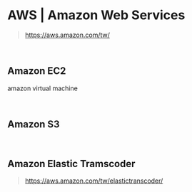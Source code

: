 # AWS | Amazon Web Services
>https://aws.amazon.com/tw/

<br />

## Amazon EC2
amazon virtual machine

<br />

## Amazon S3

<br />

## Amazon Elastic Tramscoder
>https://aws.amazon.com/tw/elastictranscoder/
